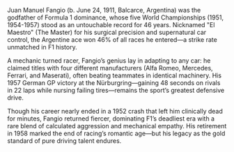 Juan Manuel Fangio (b. June 24, 1911, Balcarce, Argentina) was the godfather of Formula 1 dominance, whose five World Championships (1951, 1954-1957) stood as an untouchable record for 46 years. Nicknamed "El Maestro" (The Master) for his surgical precision and supernatural car control, the Argentine ace won 46% of all races he entered—a strike rate unmatched in F1 history.

A mechanic turned racer, Fangio’s genius lay in adapting to any car: he claimed titles with four different manufacturers (Alfa Romeo, Mercedes, Ferrari, and Maserati), often beating teammates in identical machinery. His 1957 German GP victory at the Nürburgring—gaining 48 seconds on rivals in 22 laps while nursing failing tires—remains the sport’s greatest defensive drive.

Though his career nearly ended in a 1952 crash that left him clinically dead for minutes, Fangio returned fiercer, dominating F1’s deadliest era with a rare blend of calculated aggression and mechanical empathy. His retirement in 1958 marked the end of racing’s romantic age—but his legacy as the gold standard of pure driving talent endures.